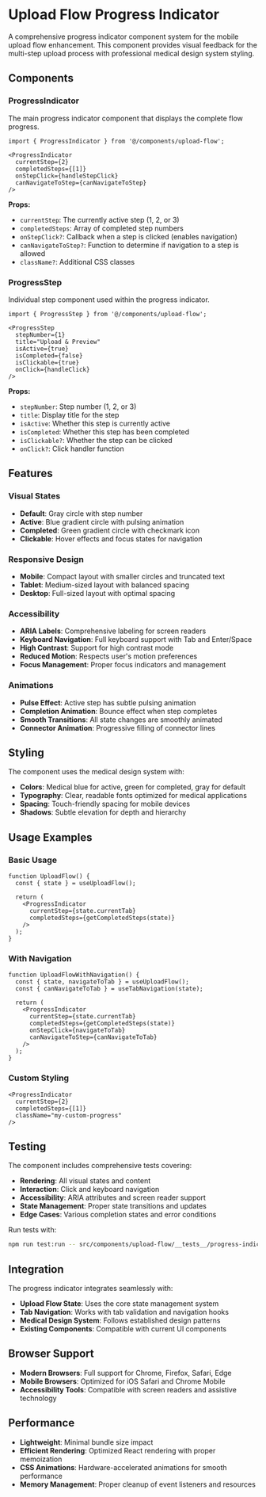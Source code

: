 # Upload Flow Progress Indicator

A comprehensive progress indicator component system for the mobile upload flow enhancement. This component provides visual feedback for the multi-step upload process with professional medical design system styling.

## Components

### ProgressIndicator

The main progress indicator component that displays the complete flow progress.

```tsx
import { ProgressIndicator } from '@/components/upload-flow';

<ProgressIndicator
  currentStep={2}
  completedSteps={[1]}
  onStepClick={handleStepClick}
  canNavigateToStep={canNavigateToStep}
/>
```

**Props:**
- `currentStep`: The currently active step (1, 2, or 3)
- `completedSteps`: Array of completed step numbers
- `onStepClick?`: Callback when a step is clicked (enables navigation)
- `canNavigateToStep?`: Function to determine if navigation to a step is allowed
- `className?`: Additional CSS classes

### ProgressStep

Individual step component used within the progress indicator.

```tsx
import { ProgressStep } from '@/components/upload-flow';

<ProgressStep
  stepNumber={1}
  title="Upload & Preview"
  isActive={true}
  isCompleted={false}
  isClickable={true}
  onClick={handleClick}
/>
```

**Props:**
- `stepNumber`: Step number (1, 2, or 3)
- `title`: Display title for the step
- `isActive`: Whether this step is currently active
- `isCompleted`: Whether this step has been completed
- `isClickable?`: Whether the step can be clicked
- `onClick?`: Click handler function

## Features

### Visual States

- **Default**: Gray circle with step number
- **Active**: Blue gradient circle with pulsing animation
- **Completed**: Green gradient circle with checkmark icon
- **Clickable**: Hover effects and focus states for navigation

### Responsive Design

- **Mobile**: Compact layout with smaller circles and truncated text
- **Tablet**: Medium-sized layout with balanced spacing
- **Desktop**: Full-sized layout with optimal spacing

### Accessibility

- **ARIA Labels**: Comprehensive labeling for screen readers
- **Keyboard Navigation**: Full keyboard support with Tab and Enter/Space
- **High Contrast**: Support for high contrast mode
- **Reduced Motion**: Respects user's motion preferences
- **Focus Management**: Proper focus indicators and management

### Animations

- **Pulse Effect**: Active step has subtle pulsing animation
- **Completion Animation**: Bounce effect when step completes
- **Smooth Transitions**: All state changes are smoothly animated
- **Connector Animation**: Progressive filling of connector lines

## Styling

The component uses the medical design system with:

- **Colors**: Medical blue for active, green for completed, gray for default
- **Typography**: Clear, readable fonts optimized for medical applications
- **Spacing**: Touch-friendly spacing for mobile devices
- **Shadows**: Subtle elevation for depth and hierarchy

## Usage Examples

### Basic Usage

```tsx
function UploadFlow() {
  const { state } = useUploadFlow();
  
  return (
    <ProgressIndicator
      currentStep={state.currentTab}
      completedSteps={getCompletedSteps(state)}
    />
  );
}
```

### With Navigation

```tsx
function UploadFlowWithNavigation() {
  const { state, navigateToTab } = useUploadFlow();
  const { canNavigateToTab } = useTabNavigation(state);
  
  return (
    <ProgressIndicator
      currentStep={state.currentTab}
      completedSteps={getCompletedSteps(state)}
      onStepClick={navigateToTab}
      canNavigateToStep={canNavigateToTab}
    />
  );
}
```

### Custom Styling

```tsx
<ProgressIndicator
  currentStep={2}
  completedSteps={[1]}
  className="my-custom-progress"
/>
```

## Testing

The component includes comprehensive tests covering:

- **Rendering**: All visual states and content
- **Interaction**: Click and keyboard navigation
- **Accessibility**: ARIA attributes and screen reader support
- **State Management**: Proper state transitions and updates
- **Edge Cases**: Various completion states and error conditions

Run tests with:
```bash
npm run test:run -- src/components/upload-flow/__tests__/progress-indicator.test.tsx
```

## Integration

The progress indicator integrates seamlessly with:

- **Upload Flow State**: Uses the core state management system
- **Tab Navigation**: Works with tab validation and navigation hooks
- **Medical Design System**: Follows established design patterns
- **Existing Components**: Compatible with current UI components

## Browser Support

- **Modern Browsers**: Full support for Chrome, Firefox, Safari, Edge
- **Mobile Browsers**: Optimized for iOS Safari and Chrome Mobile
- **Accessibility Tools**: Compatible with screen readers and assistive technology

## Performance

- **Lightweight**: Minimal bundle size impact
- **Efficient Rendering**: Optimized React rendering with proper memoization
- **CSS Animations**: Hardware-accelerated animations for smooth performance
- **Memory Management**: Proper cleanup of event listeners and resources